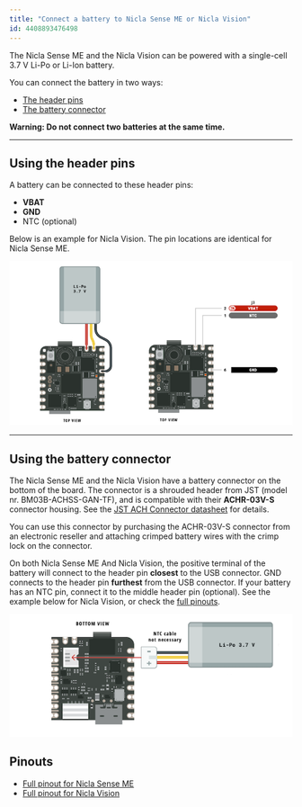 ```yaml
---
title: "Connect a battery to Nicla Sense ME or Nicla Vision"
id: 4408893476498
---
```


The Nicla Sense ME and the Nicla Vision can be powered with a single-cell 3.7 V Li-Po or Li-Ion battery.

You can connect the battery in two ways:

* [The header pins](#header-pins)
* [The battery connector](#battery-connector)

**Warning: Do not connect two batteries at the same time.**

---

<a id="header-pins"></a>

## Using the header pins

A battery can be connected to these header pins:

* **VBAT**
* **GND**
* NTC (optional)

Below is an example for Nicla Vision. The pin locations are identical for Nicla Sense ME.

![Pinout with battery connected to Nicla VIsion.](img/nicla-battery-pins.png)

---

<a id="battery-connector"></a>

## Using the battery connector

The Nicla Sense ME and the Nicla Vision have a battery connector on the bottom of the board. The connector is a shrouded header from JST (model nr. BM03B-ACHSS-GAN-TF), and is compatible with their **ACHR-03V-S** connector housing. See the [JST ACH Connector datasheet](https://www.jst-mfg.com/product/pdf/eng/eACH.pdf) for details.

You can use this connector by purchasing the ACHR-03V-S connector from an electronic reseller and attaching crimped battery wires with the crimp lock on the connector.

On both Nicla Sense ME And Nicla Vision, the positive terminal of the battery will connect to the header pin **closest** to the USB connector. GND connects to the header pin **furthest** from the USB connector. If your battery has an NTC pin, connect it to the middle header pin (optional). See the example below for Nicla Vision, or check the [full pinouts](#pinouts).

![Connecting a battery to the battery connector on Nicla Vision.](img/nicla-battery-connector.png)

<a id="pinouts"></a>

## Pinouts

* [Full pinout for Nicla Sense ME](https://docs.arduino.cc/resources/pinouts/ABX00050-full-pinout.pdf)
* [Full pinout for Nicla Vision](https://docs.arduino.cc/resources/pinouts/ABX00051-full-pinout.pdf)
